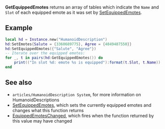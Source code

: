 **GetEquippedEmotes** returns an array of tables which indicate the `Name` and `Slot` of each equipped emote as it was set by [SetEquippedEmotes](https://developer.roblox.com/en-us/api-reference/function/HumanoidDescription/SetEquippedEmotes).

Example
-------

```lua
local hd = Instance.new("HumanoidDescription")
hd:SetEmotes{Salute = {3360689775}, Agree = {4849487550}}
hd:SetEquippedEmotes({"Salute", "Agree"})
-- Iterate over the equipped emotes:
for _, t in pairs(hd:GetEquippedEmotes()) do
    print(("In slot %d: emote %s is equipped"):format(t.Slot, t.Name))
end
``` 

See also
--------

*   `articles/HumanoidDescription System`, for more information on HumanoidDescriptions
*   [SetEquippedEmotes](https://developer.roblox.com/en-us/api-reference/function/HumanoidDescription/SetEquippedEmotes), which sets the currently equipped emotes and changes what this function returns
*   [EquippedEmotesChanged](https://developer.roblox.com/en-us/api-reference/event/HumanoidDescription/EquippedEmotesChanged), which fires when the function returned by this value may have changed